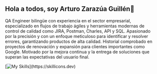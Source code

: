 ## Hola a todos, soy Arturo Zarazúa Guillén👋

QA Engineer bilingüe con experiencia en el sector empresarial, especializado en flujos de trabajo ágiles y herramientas modernas de control de calidad como JIRA, Postman, Charles, API y SQL. Apasionado por la precisión y con un enfoque meticuloso para identificar y resolver errores, garantizando productos de alta calidad. Historial comprobado en proyectos de renovación y expansión para clientes importantes como Google. Motivado por la mejora continua y la entrega de soluciones que superan las expectativas del usuario final.

[![My Skills](https://skillicons.dev/icons?i=androidstudio,discord,bots,gcp,git,github,gmail,html,instagram,js,mysql,notion,ps,postman,pycharm,selenium,)](https://skillicons.dev)

<!--
**arturozg13/arturozg13** is a ✨ _special_ ✨ repository because its `README.md` (this file) appears on your GitHub profile.

Here are some ideas to get you started:

- 🔭 I’m currently working on ...
- 🌱 I’m currently learning ...
- 👯 I’m looking to collaborate on ...
- 🤔 I’m looking for help with ...
- 💬 Ask me about ...
- 📫 How to reach me: ...
- 😄 Pronouns: ...
- ⚡ Fun fact: ...
-->
